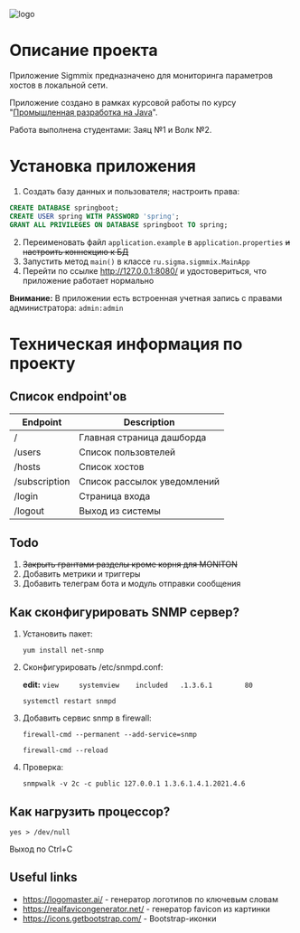 ![logo](https://s1.hostingkartinok.com/uploads/images/2023/10/3c99cb671406a906c724ea00fac0c96b.png)     
# Описание проекта
Приложение Sigmmix предназначено для мониторинга параметров хостов в локальной сети. 

Приложение создано в рамках курсовой работы по курсу "[Промышленная разработка на Java](https://study.naumen.ru/sd/operator/#uuid:course$3177602)".

Работа выполнена студентами: Заяц №1 и Волк №2.

# Установка приложения

1. Создать базу данных и пользователя; настроить права:
```sql
CREATE DATABASE springboot;
CREATE USER spring WITH PASSWORD 'spring';
GRANT ALL PRIVILEGES ON DATABASE springboot TO spring;    
```
2. Переименовать файл `application.example` в `application.properties` ~~и настроить коннекцию к БД~~
3. Запустить метод `main()` в классе `ru.sigma.sigmmix.MainApp`
4. Перейти по ссылке http://127.0.0.1:8080/ и удостовериться, что приложение работает нормально

**Внимание:** В приложении есть встроенная учетная запись с правами администратора: `admin:admin`

# Техническая информация по проекту

## Список endpoint'ов

| Endpoint      | Description                 |
|---------------|-----------------------------|
| /             | Главная страница дашборда   |
| /users        | Список пользовтелей         |
| /hosts        | Список хостов               |
| /subscription | Список рассылок уведомлений |
| /login        | Страница входа              |
| /logout       | Выход из системы            |


## Todo
1. ~~Закрыть грантами разделы кроме корня для MONITON~~
2. Добавить метрики и триггеры
3. Добавить телеграм бота и модуль отправки сообщения

## Как сконфигурировать SNMP сервер?
1. Установить пакет:

    `yum install net-snmp`
2. Сконфигурировать /etc/snmpd.conf: 

    **edit:** `view     systemview    included   .1.3.6.1        80`

    `systemctl restart snmpd`
3. Добавить сервис snmp в firewall:

    `firewall-cmd --permanent --add-service=snmp`

    `firewall-cmd --reload`
4. Проверка:

    `snmpwalk -v 2c -c public 127.0.0.1 1.3.6.1.4.1.2021.4.6`

## Как нагрузить процессор?
`yes > /dev/null`

Выход по Ctrl+C

## Useful links
* https://logomaster.ai/ - генератор логотипов по ключевым словам
* https://realfavicongenerator.net/ - генератор favicon из картинки
* https://icons.getbootstrap.com/ - Bootstrap-иконки 
